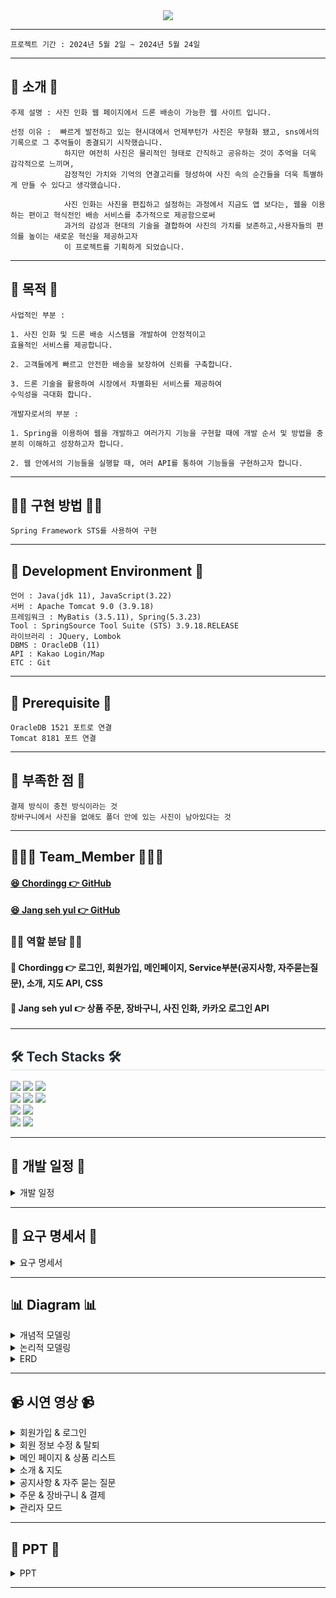 
<div align= "center">
    <img src="https://capsule-render.vercel.app/api?type=rounded&color=0:a5bbe9,100:a4dbc6&height=180&text=Project%20Doong-doong%20✈️%20&animation=fadeIn&fontColor=000000&fontSize=40" />
    <div align= "center"> 
     </div>
</div>

***

```
프로젝트 기간 : 2024년 5월 2일 ~ 2024년 5월 24일
```
***


## 📌 소개 📌
```
주제 설명 : 사진 인화 웹 페이지에서 드론 배송이 가능한 웹 사이트 입니다.
```

```
선정 이유 :  빠르게 발전하고 있는 현시대에서 언제부턴가 사진은 무형화 됐고, sns에서의 기록으로 그 추억들이 종결되기 시작했습니다. 
            하지만 여전히 사진은 물리적인 형태로 간직하고 공유하는 것이 추억을 더욱 감각적으로 느끼며,  
            감정적인 가치와 기억의 연결고리를 형성하여 사진 속의 순간들을 더욱 특별하게 만들 수 있다고 생각했습니다.

            사진 인화는 사진을 편집하고 설정하는 과정에서 지금도 앱 보다는, 웹을 이용하는 편이고 혁식전인 배송 서비스를 추가적으로 제공함으로써 
            과거의 감성과 현대의 기술을 결합하여 사진의 가치를 보존하고,사용자들의 편의를 높이는 새로운 혁신을 제공하고자 
            이 프로젝트를 기획하게 되었습니다.
```
<hr>

## 👀 목적 👀
```
사업적인 부분 :

1. 사진 인화 및 드론 배송 시스템을 개발하여 안정적이고 
효율적인 서비스를 제공합니다.

2. 고객들에게 빠르고 안전한 배송을 보장하여 신뢰를 구축합니다.

3. 드론 기술을 활용하여 시장에서 차별화된 서비스를 제공하여
수익성을 극대화 합니다.
```

```
개발자로서의 부분 :

1. Spring을 이용하여 웹을 개발하고 여러가지 기능을 구현할 때에 개발 순서 및 방법을 충분히 이해하고 성장하고자 합니다.

2. 웹 안에서의 기능들을 실행할 때, 여러 API를 통하여 기능들을 구현하고자 합니다.
```
<hr>

## 👨‍💻 구현 방법 👩‍💻
```
Spring Framework STS를 사용하여 구현
```

<hr>



## 🔧 Development Environment 🔧
```
언어 : Java(jdk 11), JavaScript(3.22)
서버 : Apache Tomcat 9.0 (3.9.18)
프레임워크 : MyBatis (3.5.11), Spring(5.3.23)
Tool : SpringSource Tool Suite (STS) 3.9.18.RELEASE
라이브러리 : JQuery, Lombok
DBMS : OracleDB (11)
API : Kakao Login/Map
ETC : Git
```

<hr>

## 🔔 Prerequisite 🔔
```
OracleDB 1521 포트로 연결 
Tomcat 8181 포트 연결
```

<hr>

## 🔔 부족한 점 🔔
```
결제 방식이 충전 방식이라는 것
장바구니에서 사진을 없애도 폴더 안에 있는 사진이 남아있다는 것
```

<hr>

## 👨‍👦‍👦 Team_Member 👨‍👦‍👦

#### [😆 Chordingg 👉 GitHub](https://github.com/Chordingg)
#### [😆 Jang seh yul 👉 GitHub](https://github.com/jangseyeol)

### 🙋‍♂️ 역할 분담 🙋‍♀️

#### 🔨 Chordingg 👉 로그인, 회원가입, 메인페이지, Service부분(공지사항, 자주묻는질문), 소개, 지도 API, CSS
#### 🔨 Jang seh yul 👉 상품 주문, 장바구니, 사진 인화, 카카오 로그인 API

<hr>

<div style="text-align: left;">
    <h2 style="border-bottom: 1px solid #d8dee4; color: #282d33;">🛠️ Tech Stacks 🛠️</h2> 
<img src="https://img.shields.io/badge/HTML5-E34F26?style=for-the-badge&logo=HTML5&logoColor=white">
<img src="https://img.shields.io/badge/CSS3-1572B6?style=for-the-badge&logo=CSS3&logoColor=white">
<img src="https://img.shields.io/badge/Java-007396?style=for-the-badge&logo=Java&logoColor=white">     
    
<br>

<img src="https://img.shields.io/badge/Javascript-F7DF1E?style=for-the-badge&logo=Javascript&logoColor=white">
<img src="https://img.shields.io/badge/jquery-%230769AD.svg?style=for-the-badge&logo=jquery&logoColor=white">
<img src="https://img.shields.io/badge/Oracle-F80000?style=for-the-badge&logo=Oracle&logoColor=white">
<br>
<img src="https://img.shields.io/badge/Git-F05032?style=for-the-badge&logo=Git&logoColor=white">
<img src="https://img.shields.io/badge/Github-181717?style=for-the-badge&logo=Github&logoColor=white">
<br>
<img src="https://img.shields.io/badge/Apache Tomcat-F8DC75?style=for-the-badge&logo=Apache Tomcat&logoColor=white">
<img src="https://img.shields.io/badge/Notion-000000?style=for-the-badge&logo=Notion&logoColor=white">
</div>

<hr>


## 📅 개발 일정 📅
<details><summary>개발 일정</summary>
      
  ![개발 일정표](https://github.com/Chordingg/2024_Spring_Project_Doong-doong/assets/157094467/d833c2fd-eefa-48ed-b19b-5aeb69c87f57)

</details>

<hr>

## 📝 요구 명세서 📝

<details><summary>요구 명세서</summary>
    <div>
        <img src="https://github.com/Chordingg/2024_Spring_Project_Doong-doong/assets/157094467/ab59bdc3-957a-4d59-82fa-9a80affb745a"  width="45%"/>
        <img src="https://github.com/Chordingg/2024_Spring_Project_Doong-doong/assets/157094467/eb1cf4ac-65a9-4b01-b289-50ef76d65acc"  width="45%"/>
    </div>
    <div>
        <img src="https://github.com/Chordingg/2024_Spring_Project_Doong-doong/assets/157094467/96aae2e2-c144-4777-8896-0afc1adf3dad"  width="45%"/>
        <img src="https://github.com/Chordingg/2024_Spring_Project_Doong-doong/assets/157094467/ee40d901-0d90-40db-a87a-f1e781f7d008"  width="45%"/>
    </div>
    <div>
         <img src="https://github.com/Chordingg/2024_Spring_Project_Doong-doong/assets/157094467/5470fd7d-011d-409d-b852-69a0cab0f74f"  width="45%"/>
         <img src="https://github.com/Chordingg/2024_Spring_Project_Doong-doong/assets/157094467/21304876-6f6d-4654-8c57-e29b931f87fb"  width="45%"/>
    </div>
    <div>
         <img src="https://github.com/Chordingg/2024_Spring_Project_Doong-doong/assets/157094467/e51c2217-ba5c-4810-8150-a8d990c543c4"  width="45%"/>
    </div>
</details>

<hr>

## 📊 Diagram 📊

<details><summary>개념적 모델링</summary>
    <img src="https://github.com/Chordingg/2024_Spring_Project_Doong-doong/assets/157094467/563300e2-0971-4db3-85f9-0e8f98c5871e" />
</details>

<details><summary>논리적 모델링</summary>
    <img src="https://github.com/Chordingg/2024_Spring_Project_Doong-doong/assets/157094467/b859430a-0fdf-44b9-b1cf-d2d9594989d9" />

</details>
   
<details><summary>ERD</summary>
    <img src="https://github.com/Chordingg/2024_Spring_Project_Doong-doong/assets/157094467/0542ecfb-47ce-48b6-ba09-e55adff61f2a" />
</details>

<hr>

## 📹 시연 영상 📹

<details><summary>회원가입 & 로그인</summary>

<h3>회원가입</h3>

https://github.com/Chordingg/2024_Spring_Project_Doong-doong/assets/157094467/5bdf0d8e-7865-4bcf-8394-7a294d0c2067

<h3>비회원</h3>

https://github.com/Chordingg/2024_Spring_Project_Doong-doong/assets/157094467/69b42ca5-f659-46da-9789-95fc54e2bea7

<h3>일반 로그인</h3>

https://github.com/Chordingg/2024_Spring_Project_Doong-doong/assets/157094467/222e666b-53c8-4842-a4eb-7f1bc9e17d70

<h3>카카오 로그인</h3>

https://github.com/Chordingg/2024_Spring_Project_Doong-doong/assets/157094467/e77aa735-bced-4108-bd91-42f746aa807f

<h3>휴대전화 인증을 통해 아이디 찾기</h3>

https://github.com/Chordingg/2024_Spring_Project_Doong-doong/assets/157094467/518548e2-84d9-412a-8af4-f3f3ca0ccf70

<h3>이메일 인증을 통해 비밀번호 찾기</h3>

https://github.com/Chordingg/2024_Spring_Project_Doong-doong/assets/157094467/a1f18f32-77a8-4956-babf-8b0d6327ff3c

</details>


<details><summary>회원 정보 수정 & 탈퇴</summary>

<h3>로그인 된 회원 데이터 가져와서 회원 정보 수정</h3>

https://github.com/Chordingg/2024_Spring_Project_Doong-doong/assets/157094467/470ca709-8795-4a37-8e9c-da35ef5f990f

<h3>회원 탈퇴</h3>

https://github.com/Chordingg/2024_Spring_Project_Doong-doong/assets/157094467/142aef14-9850-4f6b-8d4e-4f1e32a50f9a

</details>


<details><summary>메인 페이지 & 상품 리스트</summary>

<h3>메인 페이지</h3>

https://github.com/Chordingg/2024_Spring_Project_Doong-doong/assets/157094467/ed3f71b0-f7a7-42f6-93af-8c9234baf5a7

</details>


<details><summary>소개 & 지도</summary>

<h3>홈페이지 소개글</h3>

https://github.com/Chordingg/2024_Spring_Project_Doong-doong/assets/157094467/6f19de43-3303-4abb-9155-5857ea61d22e

<h3>Kakao API를 통해서 업체 위치 보여주기</h3>

https://github.com/Chordingg/2024_Spring_Project_Doong-doong/assets/157094467/3b6da367-f0d7-4729-ace5-ec66a964c344

</details>


<details><summary>공지사항 & 자주 묻는 질문</summary>

<h3>공지사항</h3>

https://github.com/Chordingg/2024_Spring_Project_Doong-doong/assets/157094467/1a877c04-007a-4193-87b9-e106ed32a1af

<h3>자주 묻는 질문(테이블 설계 X)</h3>

https://github.com/Chordingg/2024_Spring_Project_Doong-doong/assets/157094467/a679f284-448b-45bd-81c4-ca82ba1e13cd

</details>


<details><summary>주문 & 장바구니 & 결제</summary>

<h3>사진 인화 주문</h3>

https://github.com/Chordingg/2024_Spring_Project_Doong-doong/assets/157094467/286012d7-3f58-4319-a95b-2ab9ce020746

<h3>충전 금액을 이용해서 결제</h3>

https://github.com/Chordingg/2024_Spring_Project_Doong-doong/assets/157094467/294898ec-9600-488e-880e-d463ad08224e

<h3>결제 후 충전 금액 확인</h3>

https://github.com/Chordingg/2024_Spring_Project_Doong-doong/assets/157094467/a0dbeba2-ce8f-4962-9a0b-de97f9535e4f

</details>


<details><summary>관리자 모드</summary>

<h3>공지사항 수정 & 삭제</h3>

https://github.com/Chordingg/2024_Spring_Project_Doong-doong/assets/157094467/84661994-e311-4d30-b28e-4632f408febf

<h3>주문 현황</h3>

https://github.com/Chordingg/2024_Spring_Project_Doong-doong/assets/157094467/1b6cc92f-74e3-4d9f-af1c-d2a64844f565

</details>


<hr>

## 📂 PPT 📂

<details><summary>PPT</summary>
     <div>
        <img src="https://github.com/Chordingg/2024_Spring_Project_Doong-doong/assets/157094467/95b336ac-4573-4f42-b536-e4447478b819"  width="45%"/>
        <img src="https://github.com/Chordingg/2024_Spring_Project_Doong-doong/assets/157094467/1077b234-a4df-4355-9285-69472e38c625"  width="45%"/>
     </div>
     <div>
        <img src="https://github.com/Chordingg/2024_Spring_Project_Doong-doong/assets/157094467/4fac32ce-ffcf-4aa9-96e3-de4be2fc52f0"  width="45%"/>
        <img src="https://github.com/Chordingg/2024_Spring_Project_Doong-doong/assets/157094467/945662e0-acd8-4c8b-aea4-86495cf3ce50"  width="45%"/>
     </div>
     <div>
        <img src="https://github.com/Chordingg/2024_Spring_Project_Doong-doong/assets/157094467/5dfa1464-8d7a-4afd-a4b6-c5b280cdf633"  width="45%"/>
        <img src="https://github.com/Chordingg/2024_Spring_Project_Doong-doong/assets/157094467/1f2817c6-710d-41a4-849c-72b21c9b5234"  width="45%"/>
    </div>
    <div>
        <img src="https://github.com/Chordingg/2024_Spring_Project_Doong-doong/assets/157094467/ab59bdc3-957a-4d59-82fa-9a80affb745a"  width="45%"/>
        <img src="https://github.com/Chordingg/2024_Spring_Project_Doong-doong/assets/157094467/eb1cf4ac-65a9-4b01-b289-50ef76d65acc"  width="45%"/>
    </div>
    <div>
        <img src="https://github.com/Chordingg/2024_Spring_Project_Doong-doong/assets/157094467/96aae2e2-c144-4777-8896-0afc1adf3dad"  width="45%"/>
        <img src="https://github.com/Chordingg/2024_Spring_Project_Doong-doong/assets/157094467/ee40d901-0d90-40db-a87a-f1e781f7d008"  width="45%"/>
    </div>
    <div>
         <img src="https://github.com/Chordingg/2024_Spring_Project_Doong-doong/assets/157094467/5470fd7d-011d-409d-b852-69a0cab0f74f"  width="45%"/>
         <img src="https://github.com/Chordingg/2024_Spring_Project_Doong-doong/assets/157094467/21304876-6f6d-4654-8c57-e29b931f87fb"  width="45%"/>
    </div>
    <div>
         <img src="https://github.com/Chordingg/2024_Spring_Project_Doong-doong/assets/157094467/e51c2217-ba5c-4810-8150-a8d990c543c4"  width="45%"/>
         <img src="https://github.com/Chordingg/2024_Spring_Project_Doong-doong/assets/157094467/563300e2-0971-4db3-85f9-0e8f98c5871e"  width="45%"/>
    </div>
    <div>
        <img src="https://github.com/Chordingg/2024_Spring_Project_Doong-doong/assets/157094467/b859430a-0fdf-44b9-b1cf-d2d9594989d9" width="45%"/>
        <img src="https://github.com/Chordingg/2024_Spring_Project_Doong-doong/assets/157094467/0542ecfb-47ce-48b6-ba09-e55adff61f2a" width="45%"/>
    </div>
    <hr>
     <div>
        <img src="https://github.com/Chordingg/2024_Spring_Project_Doong-doong/assets/157094467/583df099-b1aa-470d-b5a2-72bcd6a5f047" width="45%"/>
        <img src="https://github.com/Chordingg/2024_Spring_Project_Doong-doong/assets/157094467/b4da9be7-e6f9-4848-8e04-8b99b9c2a8f3" width="45%"/>
    </div>
     <div>
        <img src="https://github.com/Chordingg/2024_Spring_Project_Doong-doong/assets/157094467/543cf47d-781d-4699-b74a-0559a6b59c3e" width="45%"/>
        <img src="https://github.com/Chordingg/2024_Spring_Project_Doong-doong/assets/157094467/5bdfa591-3c2e-4a3b-9e1c-cb7bca6f91fa" width="45%"/>
    </div>
     <div>
        <img src="https://github.com/Chordingg/2024_Spring_Project_Doong-doong/assets/157094467/d5d835b6-1e53-40d0-b33b-3308b6070559" width="45%"/>
        <img src="https://github.com/Chordingg/2024_Spring_Project_Doong-doong/assets/157094467/674fe1b8-0a28-45a9-892f-52f904777733" width="45%"/>
    </div>
    <div>
        <img src="https://github.com/Chordingg/2024_Spring_Project_Doong-doong/assets/157094467/520e3166-5dfe-4ab5-b7b1-040004d3b8f5" width="45%"/>
        <img src="https://github.com/Chordingg/2024_Spring_Project_Doong-doong/assets/157094467/111ee55d-1a47-4486-ba9c-2dc2cf44a88b" width="45%"/>
    </div>
    <div>
        <img src="https://github.com/Chordingg/2024_Spring_Project_Doong-doong/assets/157094467/5932327f-4702-4c0a-96e2-ce58eca95cca" width="45%"/>
        <img src="https://github.com/Chordingg/2024_Spring_Project_Doong-doong/assets/157094467/2d91546b-47f1-43da-944a-69caa59e3e6a" width="45%"/>
    </div>
     <div>
        <img src="https://github.com/Chordingg/2024_Spring_Project_Doong-doong/assets/157094467/4598bd8c-7b91-40ae-bb15-0193a9fb9b7c" width="45%"/>
        <img src="https://github.com/Chordingg/2024_Spring_Project_Doong-doong/assets/157094467/984a49b3-0b95-4188-b99f-9f172e79c018" width="45%"/>
     </div>
     <div>
        <img src="https://github.com/Chordingg/2024_Spring_Project_Doong-doong/assets/157094467/31125ec2-b357-49b8-95e0-b98506805d9f" width="45%"/>
        <img src="https://github.com/Chordingg/2024_Spring_Project_Doong-doong/assets/157094467/d8891bb5-28fd-49b7-9581-2ada5ecae24d" width="45%"/>
     </div>
     <div>
        <img src="https://github.com/Chordingg/2024_Spring_Project_Doong-doong/assets/157094467/9dfebd39-5049-4923-abb3-5c2c26aab7bd" width="45%"/>
        <img src="https://github.com/Chordingg/2024_Spring_Project_Doong-doong/assets/157094467/b763271c-4d2f-4c7d-b3b2-d3508460958d" width="45%"/>
     </div>
     <div>
        <img src="https://github.com/Chordingg/2024_Spring_Project_Doong-doong/assets/157094467/a6c74fb6-6686-4844-b110-08f514cbb368" width="45%"/>
        <img src="https://github.com/Chordingg/2024_Spring_Project_Doong-doong/assets/157094467/0fc91af7-764d-4429-8c9d-09a6a71eb9d2" width="45%"/>
     </div>
     <div>
        <img src="https://github.com/Chordingg/2024_Spring_Project_Doong-doong/assets/157094467/f28b914e-ebb4-41c9-8037-6fa408521fa9" width="45%"/>
        <img src="https://github.com/Chordingg/2024_Spring_Project_Doong-doong/assets/157094467/193324fa-afd2-4c80-9a00-e43a6693871d" width="45%"/>
     </div>
     <div>
        <img src="https://github.com/Chordingg/2024_Spring_Project_Doong-doong/assets/157094467/4bbb9dd6-f738-493a-bae6-c40a2eb3a756" width="45%"/>
        <img src="https://github.com/Chordingg/2024_Spring_Project_Doong-doong/assets/157094467/4b8c2ba4-fcb1-4784-aeb2-08b0a5df95db" width="45%"/>
     </div>
     <div>
        <img src="https://github.com/Chordingg/2024_Spring_Project_Doong-doong/assets/157094467/fef44ceb-8375-4bb5-82dc-2218ca07f0cf" width="45%"/>
        <img src="https://github.com/Chordingg/2024_Spring_Project_Doong-doong/assets/157094467/ef41a1b0-4644-4c7b-bdc3-f9126f80d201" width="45%"/>
     </div>
     <div>
        <img src="https://github.com/Chordingg/2024_Spring_Project_Doong-doong/assets/157094467/1f7080a4-fe3d-4d91-942e-1d8cf835573a" width="45%"/>
        <img src="https://github.com/Chordingg/2024_Spring_Project_Doong-doong/assets/157094467/7af73231-4476-41fe-a03e-2f72c6902b66" width="45%"/>
     </div>
     <div>
        <img src="https://github.com/Chordingg/2024_Spring_Project_Doong-doong/assets/157094467/30b9fc18-e281-416c-9bcd-2cb7ac781d3a" width="45%"/>
        <img src="https://github.com/Chordingg/2024_Spring_Project_Doong-doong/assets/157094467/49be98f0-2a73-4d06-b274-e8b7265170e2" width="45%"/>
     </div>
     <div>
        <img src="https://github.com/Chordingg/2024_Spring_Project_Doong-doong/assets/157094467/503f55c8-34f0-4f96-afe1-d497c25a5e3e" width="45%"/>
        <img src="https://github.com/Chordingg/2024_Spring_Project_Doong-doong/assets/157094467/9d55e2f9-e09d-4781-9126-bde220bdc23d" width="45%"/>
     </div>
     <div>
        <img src="https://github.com/Chordingg/2024_Spring_Project_Doong-doong/assets/157094467/f86ce01a-1b41-4895-af73-ddd67b57511d" width="45%"/>
        <img src="https://github.com/Chordingg/2024_Spring_Project_Doong-doong/assets/157094467/74317503-72db-47c0-aad3-5ac20121a20b" width="45%"/>
     </div>
     <div>
        <img src="https://github.com/Chordingg/2024_Spring_Project_Doong-doong/assets/157094467/b9c02764-b9b8-4216-8e45-eda9f2a9f64c" width="45%"/>
        <img src="https://github.com/Chordingg/2024_Spring_Project_Doong-doong/assets/157094467/d81807a7-10dc-4a6d-a1ef-73315830c42c" width="45%"/>
     </div>
     <div>
        <img src="https://github.com/Chordingg/2024_Spring_Project_Doong-doong/assets/157094467/0441a834-dcbb-44e5-b0a5-3aec34b115d3" width="45%"/>
        <img src="https://github.com/Chordingg/2024_Spring_Project_Doong-doong/assets/157094467/5c5d7706-82b6-4f20-b13f-d67ae40157dd" width="45%"/>
     </div>
     <div>
        <img src="https://github.com/Chordingg/2024_Spring_Project_Doong-doong/assets/157094467/f6233ebb-18ee-4a3b-bccb-8690d038297e" width="45%"/>
        <img src="https://github.com/Chordingg/2024_Spring_Project_Doong-doong/assets/157094467/78f79385-4de4-4da5-92be-1891cd6b63d0" width="45%"/>
     </div>
     <div>
        <img src="https://github.com/Chordingg/2024_Spring_Project_Doong-doong/assets/157094467/20742b18-fb84-4241-aa91-bcf7bcddbfb3" width="45%"/>
        <img src="https://github.com/Chordingg/2024_Spring_Project_Doong-doong/assets/157094467/6affd46c-2b89-4415-a5f7-0bae1e3720c2" width="45%"/>
     </div>
     <div>
        <img src="https://github.com/Chordingg/2024_Spring_Project_Doong-doong/assets/157094467/d1453b92-add4-472a-8692-6637170f4847" width="45%"/>
        <img src="https://github.com/Chordingg/2024_Spring_Project_Doong-doong/assets/157094467/d6fdc29b-41b6-432e-8a9c-d45e8e89e9f4" width="45%"/>
     </div>
     <div>
        <img src="https://github.com/Chordingg/2024_Spring_Project_Doong-doong/assets/157094467/7a0db065-4981-4d8d-8524-5f0d4695ebe6" width="45%"/>
        <img src="https://github.com/Chordingg/2024_Spring_Project_Doong-doong/assets/157094467/6fa16cf7-a945-41f7-a067-f1c7225c5a3e" width="45%"/>
     </div>
     <div>
        <img src="https://github.com/Chordingg/2024_Spring_Project_Doong-doong/assets/157094467/3ac0d7c2-d6b3-4df1-93f6-2f6dfecd1951" width="45%"/>
        <img src="https://github.com/Chordingg/2024_Spring_Project_Doong-doong/assets/157094467/5ec514dc-8d9c-4efc-a1ff-dc8149d836e7" width="45%"/>
     </div>
     <div>
        <img src="https://github.com/Chordingg/2024_Spring_Project_Doong-doong/assets/157094467/2eb26780-69c7-4e5c-b04e-a8ab8d1cb82f" width="45%"/>
        <img src="https://github.com/Chordingg/2024_Spring_Project_Doong-doong/assets/157094467/8ced557a-d04a-4510-8508-a18c49f2f2ad" width="45%"/>
     </div>
     <div>
        <img src="https://github.com/Chordingg/2024_Spring_Project_Doong-doong/assets/157094467/b3fac03b-b114-41d5-b8c7-05ac8053fdcf" width="45%"/>
        <img src="https://github.com/Chordingg/2024_Spring_Project_Doong-doong/assets/157094467/b94087b6-625e-47b5-bcdf-b0ed418fa713" width="45%"/>
     </div>
     <div>
        <img src="https://github.com/Chordingg/2024_Spring_Project_Doong-doong/assets/157094467/3fb6cac3-2b67-493a-8ee6-25ed4bc4d15a" width="45%"/>
        <img src="https://github.com/Chordingg/2024_Spring_Project_Doong-doong/assets/157094467/9f90030b-3fa5-4424-a425-8ed42289af58" width="45%"/>
     </div>
     <div>
        <img src="https://github.com/Chordingg/2024_Spring_Project_Doong-doong/assets/157094467/704a1d91-5ab7-4844-9eee-8650a551f952" width="45%"/>
        <img src="https://github.com/Chordingg/2024_Spring_Project_Doong-doong/assets/157094467/623f266c-2671-4e6d-8816-f8973d438f0c" width="45%"/>
     </div>
     <div>
        <img src="https://github.com/Chordingg/2024_Spring_Project_Doong-doong/assets/157094467/b739f3e7-6dab-4cb7-bfb5-aaf5978ef60e" width="45%"/>
        <img src="https://github.com/Chordingg/2024_Spring_Project_Doong-doong/assets/157094467/e389ba9c-5115-456e-83e0-a3e99d0d96f4" width="45%"/>
     </div>
     <div>
        <img src="https://github.com/Chordingg/2024_Spring_Project_Doong-doong/assets/157094467/4cd45513-bc83-46d6-80b6-799488d38c01" width="45%"/>
        <img src="https://github.com/Chordingg/2024_Spring_Project_Doong-doong/assets/157094467/dae657c1-2496-40ad-8da4-884ad0f4b9ef" width="45%"/>
     </div>
     <div>
        <img src="https://github.com/Chordingg/2024_Spring_Project_Doong-doong/assets/157094467/18d28229-bae3-4276-b818-9811d62b6d26" width="45%"/>
        <img src="https://github.com/Chordingg/2024_Spring_Project_Doong-doong/assets/157094467/da9a2d6a-fd31-440c-8e10-ccd27f3f3e02" width="45%"/>
     </div>
     <div>
        <img src="https://github.com/Chordingg/2024_Spring_Project_Doong-doong/assets/157094467/35fbb0df-6753-4824-91d0-95e443372ff7" width="45%"/>
        <img src="https://github.com/Chordingg/2024_Spring_Project_Doong-doong/assets/157094467/43a2df47-2186-4794-8579-ae7f6aa2d350" width="45%"/>
     </div>
     <div>
        <img src="https://github.com/Chordingg/2024_Spring_Project_Doong-doong/assets/157094467/ecd63d1e-84cc-4b3f-b66b-f9a1af01638f" width="45%"/>
        <img src="https://github.com/Chordingg/2024_Spring_Project_Doong-doong/assets/157094467/1a3c2668-425b-469d-b0f0-48ce8ddb75b9" width="45%"/>
     </div>
     <div>
        <img src="https://github.com/Chordingg/2024_Spring_Project_Doong-doong/assets/157094467/d48af3a9-1daf-4cba-81dc-5be903e203b8" width="45%"/>
        <img src="https://github.com/Chordingg/2024_Spring_Project_Doong-doong/assets/157094467/3447ccd9-d73f-414f-92e4-e8ce68fbf6b7" width="45%"/>
     </div>
     <div>
        <img src="https://github.com/Chordingg/2024_Spring_Project_Doong-doong/assets/157094467/0a86c5e4-ebbb-4957-8826-d2d4c84e14ae" width="45%"/>
     </div>
     




</details>

<hr> 

